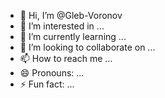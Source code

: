 - 👋 Hi, I’m @Gleb-Voronov
- 👀 I’m interested in ...
- 🌱 I’m currently learning ...
- 💞️ I’m looking to collaborate on ...
- 📫 How to reach me ...
- 😄 Pronouns: ...
- ⚡ Fun fact: ...

<!---
Gleb-Voronov/Gleb-Voronov is a ✨ special ✨ repository because its `README.md` (this file) appears on your GitHub profile.
You can click the Preview link to take a look at your changes.
--->
